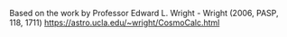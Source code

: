 

Based on the work by Professor  Edward L. Wright  - Wright (2006, PASP, 118, 1711)
https://astro.ucla.edu/~wright/CosmoCalc.html
